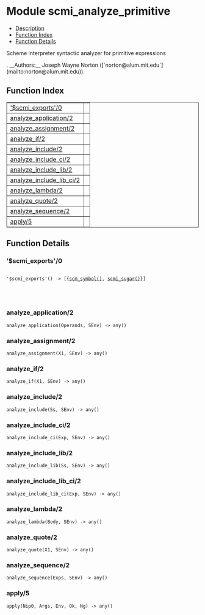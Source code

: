 

# Module scmi_analyze_primitive #
* [Description](#description)
* [Function Index](#index)
* [Function Details](#functions)


<p>Scheme interpreter syntactic analyzer for primitive expressions</p>.
__Authors:__ Joseph Wayne Norton ([`norton@alum.mit.edu`](mailto:norton@alum.mit.edu)).
<a name="index"></a>

## Function Index ##


<table width="100%" border="1" cellspacing="0" cellpadding="2" summary="function index"><tr><td valign="top"><a href="#%24scmi_exports-0">'$scmi_exports'/0</a></td><td></td></tr><tr><td valign="top"><a href="#analyze_application-2">analyze_application/2</a></td><td></td></tr><tr><td valign="top"><a href="#analyze_assignment-2">analyze_assignment/2</a></td><td></td></tr><tr><td valign="top"><a href="#analyze_if-2">analyze_if/2</a></td><td></td></tr><tr><td valign="top"><a href="#analyze_include-2">analyze_include/2</a></td><td></td></tr><tr><td valign="top"><a href="#analyze_include_ci-2">analyze_include_ci/2</a></td><td></td></tr><tr><td valign="top"><a href="#analyze_include_lib-2">analyze_include_lib/2</a></td><td></td></tr><tr><td valign="top"><a href="#analyze_include_lib_ci-2">analyze_include_lib_ci/2</a></td><td></td></tr><tr><td valign="top"><a href="#analyze_lambda-2">analyze_lambda/2</a></td><td></td></tr><tr><td valign="top"><a href="#analyze_quote-2">analyze_quote/2</a></td><td></td></tr><tr><td valign="top"><a href="#analyze_sequence-2">analyze_sequence/2</a></td><td></td></tr><tr><td valign="top"><a href="#apply-5">apply/5</a></td><td></td></tr></table>


<a name="functions"></a>

## Function Details ##

<a name="%24scmi_exports-0"></a>

### '$scmi_exports'/0 ###


<pre><code>
'$scmi_exports'() -&gt; [{<a href="#type-scm_symbol">scm_symbol()</a>, <a href="#type-scmi_sugar">scmi_sugar()</a>}]
</code></pre>

<br></br>



<a name="analyze_application-2"></a>

### analyze_application/2 ###

`analyze_application(Operands, SEnv) -> any()`


<a name="analyze_assignment-2"></a>

### analyze_assignment/2 ###

`analyze_assignment(X1, SEnv) -> any()`


<a name="analyze_if-2"></a>

### analyze_if/2 ###

`analyze_if(X1, SEnv) -> any()`


<a name="analyze_include-2"></a>

### analyze_include/2 ###

`analyze_include(Ss, SEnv) -> any()`


<a name="analyze_include_ci-2"></a>

### analyze_include_ci/2 ###

`analyze_include_ci(Exp, SEnv) -> any()`


<a name="analyze_include_lib-2"></a>

### analyze_include_lib/2 ###

`analyze_include_lib(Ss, SEnv) -> any()`


<a name="analyze_include_lib_ci-2"></a>

### analyze_include_lib_ci/2 ###

`analyze_include_lib_ci(Exp, SEnv) -> any()`


<a name="analyze_lambda-2"></a>

### analyze_lambda/2 ###

`analyze_lambda(Body, SEnv) -> any()`


<a name="analyze_quote-2"></a>

### analyze_quote/2 ###

`analyze_quote(X1, SEnv) -> any()`


<a name="analyze_sequence-2"></a>

### analyze_sequence/2 ###

`analyze_sequence(Exps, SEnv) -> any()`


<a name="apply-5"></a>

### apply/5 ###

`apply(Nip0, Args, Env, Ok, Ng) -> any()`


